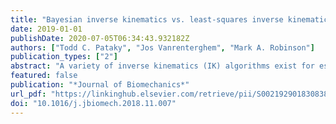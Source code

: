 ```yaml
---
title: "Bayesian inverse kinematics vs. least-squares inverse kinematics in estimates of planar postures and rotations in the absence of soft tissue artifact"
date: 2019-01-01
publishDate: 2020-07-05T06:34:43.932182Z
authors: ["Todd C. Pataky", "Jos Vanrenterghem", "Mark A. Robinson"]
publication_types: ["2"]
abstract: "A variety of inverse kinematics (IK) algorithms exist for estimating postures and displacements from a set of noisy marker positions, typically aiming to minimize IK errors by distributing errors amongst all markers in a least-squares (LS) sense. This paper describes how Bayesian inference can contrastingly be used to maximize the probability that a given stochastic kinematic model would produce the observed marker positions. We developed Bayesian IK for two planar IK applications: (1) kinematic chain posture estimates using an explicit forward kinematics model, and (2) rigid body rotation estimates using implicit kinematic modeling through marker displacements. We then tested and compared Bayesian IK results to LS results in Monte Carlo simulations in which random marker error was introduced using Gaussian noise amplitudes ranging uniformly between 0.2 mm and 2.0 mm. Results showed that Bayesian IK was more accurate than LS-IK in over 92% of simulations, with the exception of one center-of-rotation coordinate planar rotation, for which Bayesian IK was more accurate in only 68% of simulations. Moreover, while LS errors increased with marker noise, Bayesian errors were comparatively unaffected by noise amplitude. Nevertheless, whereas the LS solutions required average computational durations of less than 0.5 s, average Bayesian IK durations ranged from 11.6 s for planar rotation to over 2000 s for kinematic chain postures. These results suggest that Bayesian IK can yield order-of-magnitude IK improvements for simple planar IK, but also that its computational demands may make it impractical for some applications."
featured: false
publication: "*Journal of Biomechanics*"
url_pdf: "https://linkinghub.elsevier.com/retrieve/pii/S0021929018308388"
doi: "10.1016/j.jbiomech.2018.11.007"
---
```


